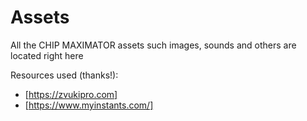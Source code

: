 # Assets

All the CHIP MAXIMATOR assets such images, sounds and others are located right
here

Resources used (thanks!):

- [https://zvukipro.com]
- [https://www.myinstants.com/]
